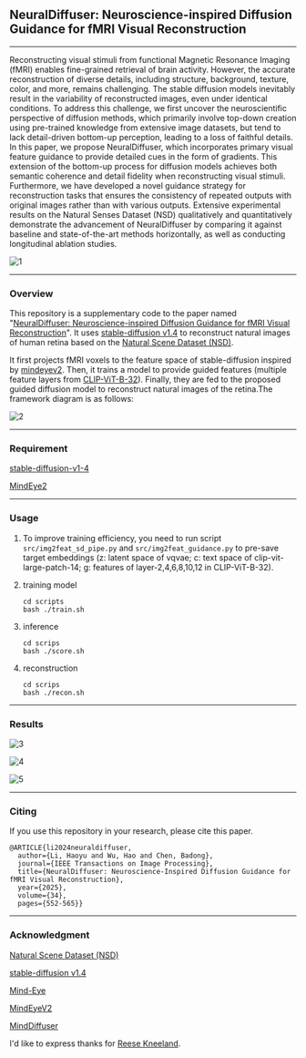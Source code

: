 ## NeuralDiffuser: Neuroscience-inspired Diffusion Guidance for fMRI Visual Reconstruction

---

Reconstructing visual stimuli from functional Magnetic Resonance Imaging (fMRI) enables fine-grained retrieval of brain activity. However, the accurate reconstruction of diverse details, including structure, background, texture, color, and more, remains challenging. The stable diffusion models inevitably result in the variability of reconstructed images, even under identical conditions. To address this challenge, we first uncover the neuroscientific perspective of diffusion methods, which primarily involve top-down creation using pre-trained knowledge from extensive image datasets, but tend to lack detail-driven bottom-up perception, leading to a loss of faithful details. In this paper, we propose NeuralDiffuser, which incorporates primary visual feature guidance to provide detailed cues in the form of gradients. This extension of the bottom-up process for diffusion models achieves both semantic coherence and detail fidelity when reconstructing visual stimuli. Furthermore, we have developed a novel guidance strategy for reconstruction tasks that ensures the consistency of repeated outputs with original images rather than with various outputs. Extensive experimental results on the Natural Senses Dataset (NSD) qualitatively and quantitatively demonstrate the advancement of NeuralDiffuser by comparing it against baseline and state-of-the-art methods horizontally, as well as conducting longitudinal ablation studies.

![1](E:\Users\pc\Desktop\新建文件夹\img\1.png)

---

### Overview

This repository is a supplementary code to the paper named "[NeuralDiffuser: Neuroscience-inspired Diffusion Guidance for fMRI Visual Reconstruction](https://ieeexplore.ieee.org/document/10838320/)". It uses [stable-diffusion v1.4](https://huggingface.co/CompVis/stable-diffusion-v1-4) to reconstruct natural images of human retina based on the [Natural Scene Dataset (NSD)](https://cvnlab.slite.page/p/M3ZvPmfgU3/General-Information).

It first projects fMRI voxels to the feature space of stable-diffusion inspired by [mindeyev2](https://medarc-ai.github.io/mindeye2/). Then, it trains a model to provide guided features (multiple feature layers from [CLIP-ViT-B-32](https://huggingface.co/laion/CLIP-ViT-B-32-laion2B-s34B-b79K)). Finally, they are fed to the proposed guided diffusion model to reconstruct natural images of the retina.The framework diagram is as follows:

![2](E:\Users\pc\Desktop\新建文件夹\img\2.png)

---

### Requirement

[stable-diffusion-v1-4](https://huggingface.co/CompVis/stable-diffusion-v1-4)

[MindEye2](https://huggingface.co/datasets/pscotti/mindeyev2)

---

### Usage

1. To improve training efficiency, you need to run script `src/img2feat_sd_pipe.py` and `src/img2feat_guidance.py` to pre-save target embeddings (z: latent space of vqvae; c: text space of clip-vit-large-patch-14; g: features of layer-2,4,6,8,10,12 in CLIP-ViT-B-32).

2. training model

   ```shell
   cd scripts
   bash ./train.sh
   ```

3. inference

   ```shell
   cd scrips
   bash ./score.sh
   ```

4. reconstruction

   ```shell
   cd scrips
   bash ./recon.sh
   ```

---

### Results

![3](E:\Users\pc\Desktop\新建文件夹\img\3.png)

![4](E:\Users\pc\Desktop\新建文件夹\img\4.png)

![5](E:\Users\pc\Desktop\新建文件夹\img\5.png)

---

### Citing

If you use this repository in your research, please cite this paper.

```
@ARTICLE{li2024neuraldiffuser,
  author={Li, Haoyu and Wu, Hao and Chen, Badong},
  journal={IEEE Transactions on Image Processing}, 
  title={NeuralDiffuser: Neuroscience-Inspired Diffusion Guidance for fMRI Visual Reconstruction}, 
  year={2025},
  volume={34},
  pages={552-565}}
```

---

### Acknowledgment

[Natural Scene Dataset (NSD)](https://cvnlab.slite.page/p/M3ZvPmfgU3/General-Information)

[stable-diffusion v1.4](https://huggingface.co/CompVis/stable-diffusion-v1-4)

[Mind-Eye](https://github.com/MedARC-AI/fMRI-reconstruction-NSD)

[MindEyeV2](https://github.com/MedARC-AI/MindEyeV2)

[MindDiffuser](https://github.com/ReedOnePeck/MindDiffuser)

I'd like to express thanks for [Reese Kneeland](https://www.reesekneeland.com/).